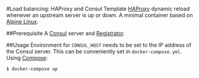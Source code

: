 #Load balancing: HAProxy and Consul Template
[HAProxy](http://www.haproxy.org/) dynamic reload whenever an upstream server is up or down. A minimal container based on [Alpine Linux](https://www.alpinelinux.org/).

##Prerequisite
A [Consul](https://www.consul.io/) server and [Registrator](https://github.com/gliderlabs/registrator).

##Usage
Environment for `CONSUL_HOST` needs to be set to the IP address of the Consul server. This can be conveniently set in `docker-compose.yml`. Using [Compose](https://github.com/docker/compose):

```console
$ docker-compose up
```
